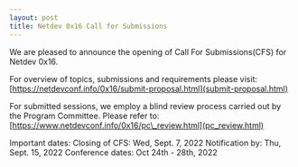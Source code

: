 ```yaml
---
layout: post
title: Netdev 0x16 Call for Submissions
---
```


We are pleased to announce the opening of Call For Submissions(CFS) for Netdev 0x16.

For overview of topics, submissions and requirements please visit:
[https://netdevconf.info/0x16/submit-proposal.html](submit-proposal.html)

For submitted sessions, we employ a blind review process carried out by the Program Committee. 
Please refer to:
[https://www.netdevconf.info/0x16/pc\_review.html](pc_review.html)

Important dates:
Closing of CFS: Wed, Sept. 7, 2022
Notification by: Thu, Sept. 15, 2022
Conference dates: Oct 24th - 28th, 2022
